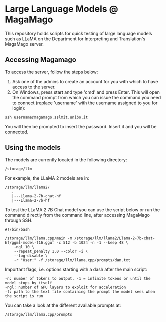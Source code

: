 # Large Language Models @ MagaMago

This repository holds scripts for quick testing of large language models such as LLaMA on the Department for Interpreting and Translation's MagaMago server.

## Accessing Magamago

To access the server, follow the steps below:

1. Ask one of the admins to create an account for you with which to have access to the server.
2. On Windows, press start and type 'cmd' and press Enter. This will open the command prompt from which you can issue the command you need to connect (replace 'username' with the username assigned to you for login):

```console
ssh username@magamago.sslmit.unibo.it
```
You will then be prompted to insert the password. Insert it and you will be connected.

## Using the models

The models are currently located in the following directory:

```
/storage/llm
```

For example, the LLaMA 2 models are in:

```
/storage/llm/llama2/
   .
   |---Llama-2-7b-chat-hf
   |---Llama-2-7b-hf
```

To test the LLaMA 2 7B Chat model you can use the script below or run the command directly from the command line, after accessing MagaMago through SSH.

```console
#!/bin/bash

/storage/llm/llama.cpp/main -m /storage/llm/llama2/Llama-2-7b-chat-hf/ggml-model-f16.gguf -c 512 -b 1024 -n -1 --keep 48 \
    -ngl 10 \
    --repeat_penalty 1.0 --color -i \
    --log-disable \
    -r "User:" -f /storage/llm/llama.cpp/prompts/dan.txt
```

Important flags, i.e. options starting with a dash after the main script:

```
-n: number of tokens to output, -1 = infinite tokens or until the model stops by itself
-ngl: number of GPU layers to exploit for acceleration
-f: path to the text file containing the prompt the model sees when the script is run
```

You can take a look at the different available prompts at:

```
/storage/llm/llama.cpp/prompts
```
